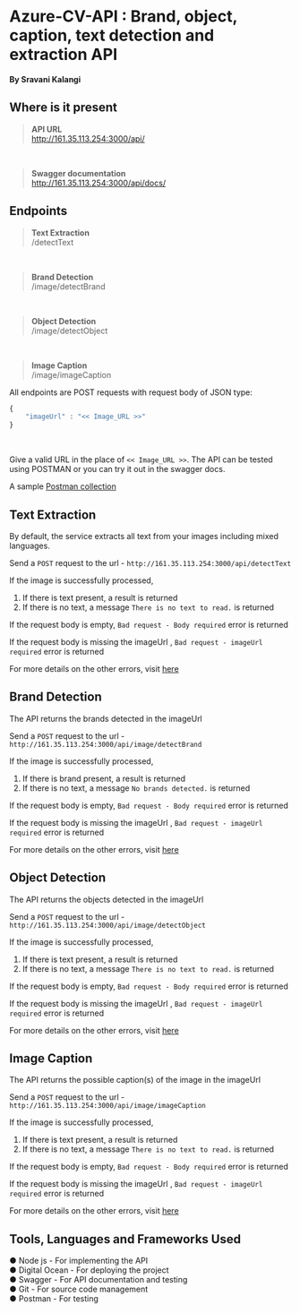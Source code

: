 # Azure-CV-API : Brand, object, caption, text detection and extraction API
**By Sravani Kalangi**

## Where is it present

> **API URL** <br/> http://161.35.113.254:3000/api/
<br/>

> **Swagger documentation** <br/> http://161.35.113.254:3000/api/docs/

## Endpoints

> **Text Extraction** <br/> /detectText
<br/>

> **Brand Detection** <br/> /image/detectBrand
<br/>

> **Object Detection** <br/> /image/detectObject 
<br/>

> **Image Caption** <br/> /image/imageCaption

All endpoints are POST requests with request body of JSON type:
```JavaScript
{
    "imageUrl" : "<< Image_URL >>"
}
```
<br/>

Give a valid URL in the place of `<< Image_URL >>`. The API can be tested using POSTMAN or you can try it out in the swagger docs.

A sample [Postman collection]()

## Text Extraction

By default, the service extracts all text from your images including mixed languages. 

Send a `POST` request to the url - `http://161.35.113.254:3000/api/detectText`

If the image is successfully processed, 

1. If there is text present, a result is returned
2. If there is no text, a message `There is no text to read.` is returned

If the request body is empty, `Bad request - Body required` error is returned

If the request body is missing the imageUrl , `Bad request - imageUrl required` error is returned

For more details on the other errors, visit [here](https://centraluseuap.dev.cognitive.microsoft.com/docs/services/computer-vision-v3-2/operations/5d9869604be85dee480c8750)

## Brand Detection

The API returns the brands detected in the imageUrl

Send a `POST` request to the url - `http://161.35.113.254:3000/api/image/detectBrand`

If the image is successfully processed, 

1. If there is brand present, a result is returned
2. If there is no text, a message `No brands detected.` is returned

If the request body is empty, `Bad request - Body required` error is returned

If the request body is missing the imageUrl , `Bad request - imageUrl required` error is returned

For more details on the other errors, visit [here](https://centraluseuap.dev.cognitive.microsoft.com/docs/services/computer-vision-v3-2/operations/56f91f2e778daf14a499f21b)

## Object Detection

The API returns the objects detected in the imageUrl

Send a `POST` request to the url - `http://161.35.113.254:3000/api/image/detectObject`

If the image is successfully processed, 

1. If there is text present, a result is returned
2. If there is no text, a message `There is no text to read.` is returned

If the request body is empty, `Bad request - Body required` error is returned

If the request body is missing the imageUrl , `Bad request - imageUrl required` error is returned

For more details on the other errors, visit [here](https://centraluseuap.dev.cognitive.microsoft.com/docs/services/computer-vision-v3-2/operations/56f91f2e778daf14a499f21b)

## Image Caption

The API returns the possible caption(s) of the image in the imageUrl

Send a `POST` request to the url - `http://161.35.113.254:3000/api/image/imageCaption`

If the image is successfully processed, 

1. If there is text present, a result is returned
2. If there is no text, a message `There is no text to read.` is returned

If the request body is empty, `Bad request - Body required` error is returned

If the request body is missing the imageUrl , `Bad request - imageUrl required` error is returned

For more details on the other errors, visit [here](https://centraluseuap.dev.cognitive.microsoft.com/docs/services/computer-vision-v3-2/operations/56f91f2e778daf14a499f21b)

## Tools, Languages and Frameworks Used
●	Node js - For implementing the API
<br/>
●	Digital Ocean - For deploying the project
<br/>
●	Swagger - For API documentation and testing
<br/>
●	Git - For source code management
<br/>
●   Postman - For testing
